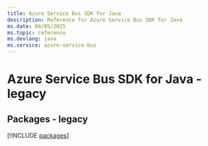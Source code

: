 ```yaml
---
title: Azure Service Bus SDK for Java
description: Reference for Azure Service Bus SDK for Java
ms.date: 04/05/2025
ms.topic: reference
ms.devlang: java
ms.service: azure-service-bus
---
```

# Azure Service Bus SDK for Java - legacy
## Packages - legacy
[!INCLUDE [packages](service-bus-index.md)]